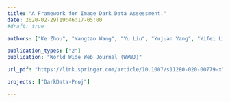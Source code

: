 ```yaml
---
title: "A Framework for Image Dark Data Assessment."
date: 2020-02-29T19:46:17-05:00
#draft: true

authors: ["Ke Zhou", "Yangtao Wang", "Yu Liu", "Yujuan Yang", "Yifei Liu", "Guoliang Li", "Lianli Gao", "Zhili Xiao"]

publication_types: ["2"]
publication: "World Wide Web Journal (WWWJ)"

url_pdf: "https://link.springer.com/article/10.1007/s11280-020-00779-x"

projects: ["DarkData-Proj"]

---
```


